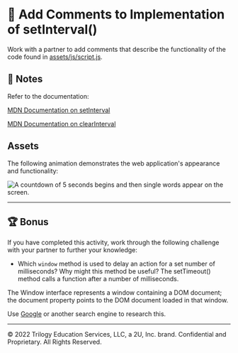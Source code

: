 # 📐 Add Comments to Implementation of setInterval()

Work with a partner to add comments that describe the functionality of the code found in [assets/js/script.js](./Unsolved/assets/js/script.js).

## 📝 Notes

Refer to the documentation:

[MDN Documentation on setInterval](https://developer.mozilla.org/en-US/docs/Web/API/WindowOrWorkerGlobalScope/setInterval)

[MDN Documentation on clearInterval](https://developer.mozilla.org/en-US/docs/Web/API/WindowOrWorkerGlobalScope/clearInterval)

## Assets

The following animation demonstrates the web application's appearance and functionality:

![A countdown of 5 seconds begins and then single words appear on the screen.](./images/demo1.gif)

---

## 🏆 Bonus

If you have completed this activity, work through the following challenge with your partner to further your knowledge:

* Which `window` method is used to delay an action for a set number of milliseconds? Why might this method be useful?
The setTimeout() method calls a function after a number of milliseconds.

The Window interface represents a window containing a DOM document; the document property points to the DOM document loaded in that window.

Use [Google](https://www.google.com) or another search engine to research this.

---
© 2022 Trilogy Education Services, LLC, a 2U, Inc. brand. Confidential and Proprietary. All Rights Reserved.
